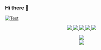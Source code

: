 ### Hi there 👋

[Test]: https://img.shields.io/badge/Testsss-Testoo-%2368b37c
[download]: #download

[ ![Test][] ][download]

<p align="center">
  <a href="https://forthebadge.com">
     <img src="https://forthebadge.com/images/badges/built-with-love.svg"/>
  </a>
  <a href="https://forthebadge.com">
      <img src="https://forthebadge.com/images/badges/check-it-out.svg"/>
  </a>
  <a href="https://forthebadge.com">
      <img src="https://forthebadge.com/images/badges/made-with-java.svg"/>
  </a>
  <a href="https://forthebadge.com">
      <img src="https://forthebadge.com/images/badges/not-a-bug-a-feature.svg"/>
  </a>
  <a href="https://forthebadge.com">
      <img src="https://forthebadge.com/images/badges/uses-git.svg"/>
  </a>
</p>

<p align="center">
    <a href="https://github.com/anuraghazra/github-readme-stats">
      <img src="https://github-readme-stats.vercel.app/api?username=BlockyDotJar&theme=algolia&show_icons=true"/>
    </a>
  <br>
    <a href="https://github.com/anuraghazra/github-readme-stats">
      <img src="https://github-readme-stats.vercel.app/api/top-langs/?username=BlockyDotJar&theme=algolia"/>
    </a>
</p>
